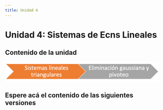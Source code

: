 ```yaml
---
title: Unidad 4
---
```

# Unidad 4: Sistemas de Ecns Lineales

## Contenido de la unidad

<img src="images/contenidoU4.png"/>

## Espere acá el contenido de las siguientes versiones